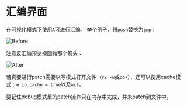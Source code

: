 # 汇编界面

在可视化模式下使用`A`可进行汇编。
举个例子，将`push`替换为`jmp`：

![Before](../pics/before.png)

注意反汇编预览视图和那个箭头：

![After](../pics/after.png)

若真要进行patch需要以写模式打开文件（`r2 -w`或`oo+`），还可以使用cache模式：`e io.cache = true`以及`wc?`。

要记住debug模式里的patch操作只在内存中完成，并未patch到文件中。
